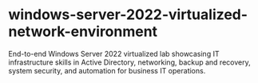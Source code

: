 # windows-server-2022-virtualized-network-environment
End-to-end Windows Server 2022 virtualized lab showcasing IT infrastructure skills in Active Directory, networking, backup and recovery, system security, and automation for business IT operations.
